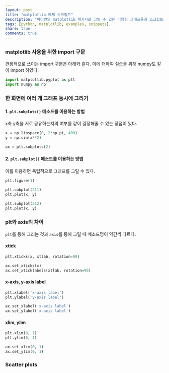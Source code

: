 ```yaml
---
layout: post
title: "matplotlib 예제 스크립트"
description: "파이썬의 matplotlib 패키지로 그릴 수 있는 다양한 그래프들과 스크립트를 정리합니다."
tags: [python, matplotlib, examples, snippets]
share: true
comments: true
---
```


### matplotlib 사용을 위한 import 구문

관용적으로 쓰이는 import 구문은 아래와 같다. 이에 더하여 실습을 위해 numpy도 같이 import 하였다.

```python
import matplotlib.pyplot as plt
import numpy as np
```

### 한 화면에 여러 개 그래프 동시에 그리기

#### 1. `plt.subplots()` 메소드를 이용하는 방법

x축 y축을 서로 공유하는지의 여부를 같이 결정해줄 수 있는 장점이 있다.

```python
x = np.linspace(0, 2*np.pi, 400)
y = np.sin(x**2)

ax = plt.subplots(2)
```

#### 2. `plt.subplot()` 메소드를 이용하는 방법

이를 이용하면 독립적으로 그래프를 그릴 수 있다.

```python
plt.figure(1)

plt.subplot(211)
plt.plot(x, y)

plt.subplot(212)
plt.plot(x, y)
```

### plt와 axis의 차이

`plt`를 통해 그리는 것과 `axis`를 통해 그릴 때 메소드명이 약간씩 다르다.

#### xtick

```python
plt.xticks(x, xtlab, rotation=90)
```

```python
ax.set_xticks(x)
ax.set_xticklabels(xtlab, rotation=90)
```

#### x-axis, y-axis label

```python
plt.xlabel('x-axis label')
plt.ylabel('y-axis label')
```

```python
ax.set_xlabel('x-axis label')
ax.set_ylabel('x-axis label')
```


#### xlim, ylim

```python
plt.xlim(0, 1)
plt.ylim(0, 1)
```

```python
ax.set_xlim(0, 1)
ax.set_ylim(0, 1)
```


### Scatter plots

